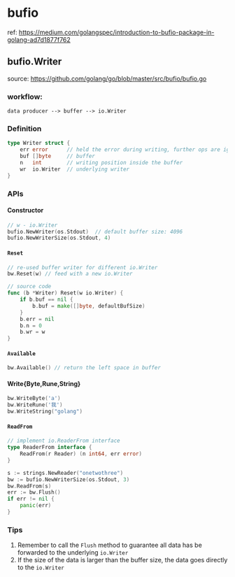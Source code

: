# bufio
ref: https://medium.com/golangspec/introduction-to-bufio-package-in-golang-ad7d1877f762
## bufio.Writer
source: https://github.com/golang/go/blob/master/src/bufio/bufio.go
### workflow:
```
data producer --> buffer --> io.Writer
```
### Definition
```go
type Writer struct {
	err error      // held the error during writing, further ops are ignored
	buf []byte     // buffer
	n   int        // writing position inside the buffer
	wr  io.Writer  // underlying writer
}
```
### APIs
#### Constructor
```go
// w - io.Writer
bufio.NewWriter(os.Stdout)  // default buffer size: 4096
bufio.NewWriterSize(os.Stdout, 4)
```
#### `Reset`
```go
// re-used buffer writer for different io.Writer
bw.Reset(w) // feed with a new io.Writer

// source code
func (b *Writer) Reset(w io.Writer) {
	if b.buf == nil {
		b.buf = make([]byte, defaultBufSize)
	}
	b.err = nil
	b.n = 0
	b.wr = w
}
```
#### `Available`
```go
bw.Available() // return the left space in buffer
```
#### Write{Byte,Rune,String}
```go
bw.WriteByte('a')
bw.WriteRune('我')
bw.WriteString("golang")
```
#### `ReadFrom`
```go
// implement io.ReaderFrom interface
type ReaderFrom interface {
	ReadFrom(r Reader) (n int64, err error)
}

s := strings.NewReader("onetwothree")
bw := bufio.NewWriterSize(os.Stdout, 3)
bw.ReadFrom(s)
err := bw.Flush()
if err != nil {
	panic(err)
}
```
### Tips
1. Remember to call the `Flush` method to guarantee all data has be forwarded to the underlying `io.Writer`
2. If the size of the data is larger than the buffer size, the data goes directly to the `io.Writer`